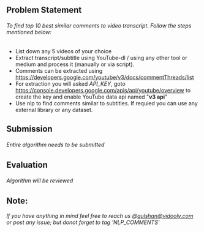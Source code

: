 ## Problem Statement
###### To find top 10 best similar comments to video transcript. Follow the steps mentioned below:
 - List down  any 5 videos of your choice
 - Extract transcript/subtitle using YouTube-dl / using any other tool or medium   and process it (manually or via script).
 - Comments can be extracted using https://developers.google.com/youtube/v3/docs/commentThreads/list
 - For extraction you will asked *API_KEY*, goto  https://console.developers.google.com/apis/api/youtube/overview to create the key and      enable YouTube data api named "**v3 api**"
 - Use nlp to find comments similar to subtitles. If requied you can use any external library or any dataset.

## Submission
###### Entire algorithm needs to be submitted

## Evaluation
###### Algorithm will be reviewed

## Note:
*If you have anything in mind feel free to reach us @gulshan@vidooly.com or post any issue; but donot forget to tag 'NLP_COMMENTS'*
